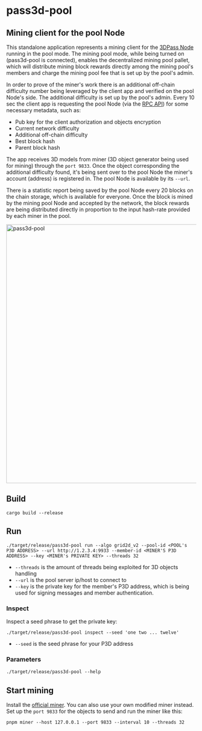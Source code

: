 # pass3d-pool
## Mining client for the pool Node
This standalone application represents a mining client for the  [3DPass Node](https://github.com/3Dpass/3DP) running in the pool mode. The mining pool mode, while being turned on (pass3d-pool is connected), enables the decentralized mining pool pallet, which will distribute mining block rewards directly among the mining pool's members and charge the mining pool fee that is set up by the pool's admin.

In order to prove of the miner's work there is an additional off-chain difficulty number being leveraged by the client app and verified on the pool Node's side. The additional difficulty is set up by the pool's admin. Every 10 sec the client app is requesting the pool Node (via the [RPC API](https://github.com/3Dpass/3DP/wiki/RPC-API-mining-pool-interaction)) for some necessary metadata, such as:

- Pub key for the client authorization and objects encryption
- Current network difficulty
- Additional off-chain difficulty
- Best block hash
- Parent block hash

The app receives 3D models from miner (3D object generator being used for mining) through the `port 9833`. Once the object corresponding the additional difficulty found, it's being sent over to the pool Node the miner's account (address) is registered in. The pool Node is available by its `--url`.

There is a statistic report being saved by the pool Node every 20 blocks on the chain storage, which is available for everyone. Once the block is mined by the mining pool Node and accepted by the network, the block rewards are being distributed directly in proportion to the input hash-rate provided by each miner in the pool. 

<img width="686" alt="pass3d-pool" src="https://user-images.githubusercontent.com/107915078/223340542-41f6a37c-3647-4cd0-9bdd-e7fa571169e7.png">


## Build
```
cargo build --release
```
## Run
```
./target/release/pass3d-pool run --algo grid2d_v2 --pool-id <POOL's P3D ADDRESS> --url http://1.2.3.4:9933 --member-id <MINER'S P3D ADDRESS> --key <MINER's PRIVATE KEY> --threads 32
```
- `--threads` is the amount of threads being exploited for 3D objects handling
- `--url` is the pool server ip/host to connect to
- `--key` is the private key for the member's P3D address, which is being used for signing messages and member authentication.

### Inspect
Inspect a seed phrase to get the private key:
```
./target/release/pass3d-pool inspect --seed 'one two ... twelve'
```
- `--seed` is the seed phrase for your P3D address

### Parameters
```
./target/release/pass3d-pool --help
```
## Start mining
Install the [official miner](https://github.com/3Dpass/miner). You can also use your own modified miner instead. Set up the `port 9833` for the objects to send and run the miner like this:
```
pnpm miner --host 127.0.0.1 --port 9833 --interval 10 --threads 32
```


